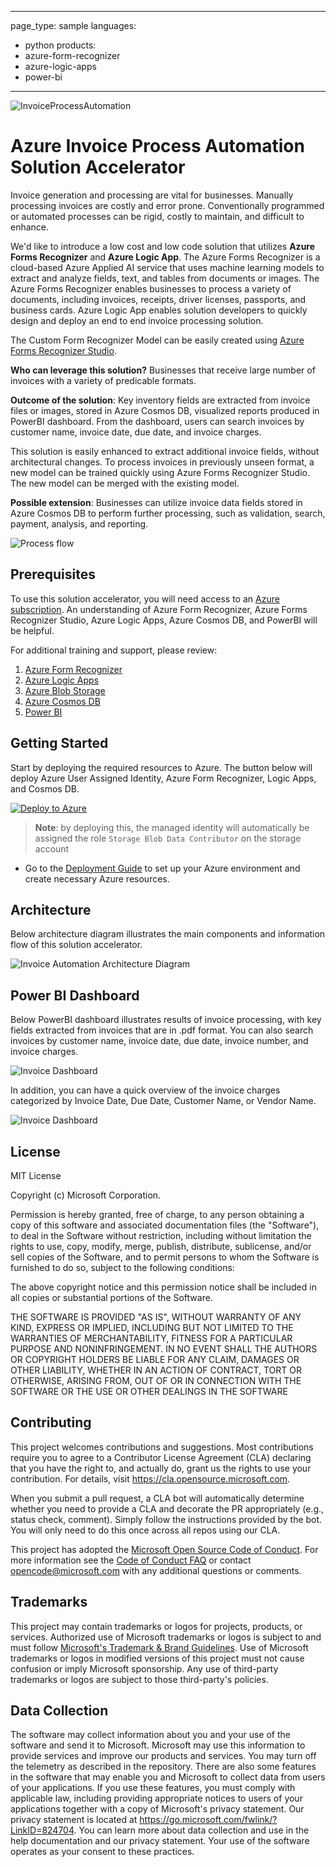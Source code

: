 ---
page_type: sample
languages:
- python
products:
- azure-form-recognizer
- azure-logic-apps
- power-bi
----

![InvoiceProcessAutomation](./Deployment/img/InvoiceProcessAutomation.png)

# Azure Invoice Process Automation Solution Accelerator

Invoice generation and processing are vital for businesses. Manually processing invoices are costly and error prone. Conventionally programmed or automated processes can be rigid, costly to maintain, and difficult to enhance. 

We'd like to introduce a low cost and low code solution that utilizes **Azure Forms Recognizer** and **Azure Logic App**. The Azure Forms Recognizer is a cloud-based Azure Applied AI service that uses machine learning models to extract and analyze fields, text, and tables from documents or images. The Azure Forms Recognizer enables businesses to process a variety of documents, including invoices, receipts, driver licenses, passports, and business cards. Azure Logic App enables solution developers to quickly design and deploy an end to end invoice processing solution. 

The Custom Form Recognizer Model can be easily created using [Azure Forms Recognizer Studio](https://formrecognizer.appliedai.azure.com/studio). 


**Who can leverage this solution?** Businesses that receive large number of invoices with a variety of  predicable formats. 

**Outcome of the solution**: Key inventory fields are extracted from invoice files or images, stored in Azure Cosmos DB, visualized reports produced in PowerBI dashboard. From the dashboard, users can search invoices by customer name, invoice date, due date, and invoice charges. 

This solution is easily enhanced to extract additional invoice fields, without architectural changes. To process invoices in previously unseen format, a new model can be trained quickly using Azure Forms Recognizer Studio. The new model can be merged with the existing model.  

**Possible extension**: Businesses can utilize invoice data fields stored in Azure Cosmos DB to perform further processing, such as validation, search, payment, analysis, and reporting.


![Process flow](./Deployment/img/ProcessFlow.png "Process flow")

## Prerequisites

To use this solution accelerator, you will need access to an [Azure subscription](https://azure.microsoft.com/en-us/free/). An understanding of Azure Form Recognizer, Azure Forms Recognizer Studio, Azure Logic Apps, Azure Cosmos DB, and PowerBI will be helpful.

For additional training and support, please review:

1. [Azure Form Recognizer](https://azure.microsoft.com/en-us/services/form-recognizer/)
2. [Azure Logic Apps](https://azure.microsoft.com/en-us/services/logic-apps/#overview)
3. [Azure Blob Storage](https://azure.microsoft.com/en-us/services/storage/blobs/#overview)
4. [Azure Cosmos DB](https://azure.microsoft.com/en-us/services/cosmos-db/)
5. [Power BI](https://docs.microsoft.com/en-us/power-bi/fundamentals/power-bi-overview)


## Getting Started
Start by deploying the required resources to Azure. The button below will deploy Azure User Assigned Identity, Azure Form Recognizer, Logic Apps, and Cosmos DB. 

[![Deploy to Azure](https://aka.ms/deploytoazurebutton)](https://portal.azure.com/#create/Microsoft.Template/uri/https%3A%2F%2Fraw.githubusercontent.com%2Fmicrosoft%2FAzure-Invoice-Process-Automation-Solution-Accelerator%2Fmain%2FDeployment%2Fdeploy.json)

> **Note**: by deploying this, the managed identity will automatically be assigned the role `Storage Blob Data Contributor` on the storage account

* Go to the [Deployment Guide](./Deployment/Deployment.md) to set up your Azure environment and create necessary Azure resources. 

## Architecture
Below architecture diagram illustrates the main components and information flow of this solution accelerator. 

![Invoice Automation Architecture Diagram](./Deployment/img/InvoiceSAArchitecture.png "Invoice Automation Architecture Diagram")

## Power BI Dashboard

Below PowerBI dashboard illustrates results of invoice processing, with key fields extracted from invoices that are in .pdf format. You can also search invoices by customer name, invoice date, due date, invoice number, and invoice charges. 

![Invoice Dashboard](./Deployment/img/PBI-w-Text-Search.png "Invoice Dashboard")

In addition, you can have a quick overview of the invoice charges categorized by Invoice Date, Due Date, Customer Name, or Vendor Name. 

![Invoice Dashboard](./Deployment/img/PBI-Invoices-by-Category.png "Invoice Dashboard")

## License
MIT License

Copyright (c) Microsoft Corporation.

Permission is hereby granted, free of charge, to any person obtaining a copy
of this software and associated documentation files (the "Software"), to deal
in the Software without restriction, including without limitation the rights
to use, copy, modify, merge, publish, distribute, sublicense, and/or sell
copies of the Software, and to permit persons to whom the Software is
furnished to do so, subject to the following conditions:

The above copyright notice and this permission notice shall be included in all
copies or substantial portions of the Software.

THE SOFTWARE IS PROVIDED "AS IS", WITHOUT WARRANTY OF ANY KIND, EXPRESS OR
IMPLIED, INCLUDING BUT NOT LIMITED TO THE WARRANTIES OF MERCHANTABILITY,
FITNESS FOR A PARTICULAR PURPOSE AND NONINFRINGEMENT. IN NO EVENT SHALL THE
AUTHORS OR COPYRIGHT HOLDERS BE LIABLE FOR ANY CLAIM, DAMAGES OR OTHER
LIABILITY, WHETHER IN AN ACTION OF CONTRACT, TORT OR OTHERWISE, ARISING FROM,
OUT OF OR IN CONNECTION WITH THE SOFTWARE OR THE USE OR OTHER DEALINGS IN THE
SOFTWARE


## Contributing
This project welcomes contributions and suggestions.  Most contributions require you to agree to a Contributor License Agreement (CLA) declaring that you have the right to, and actually do, grant us the rights to use your contribution. For details, visit https://cla.opensource.microsoft.com.

When you submit a pull request, a CLA bot will automatically determine whether you need to provide a CLA and decorate the PR appropriately (e.g., status check, comment). Simply follow the instructions provided by the bot. You will only need to do this once across all repos using our CLA.

This project has adopted the [Microsoft Open Source Code of Conduct](https://opensource.microsoft.com/codeofconduct/). For more information see the [Code of Conduct FAQ](https://opensource.microsoft.com/codeofconduct/faq/) or contact [opencode@microsoft.com](mailto:opencode@microsoft.com) with any additional questions or comments.

## Trademarks
This project may contain trademarks or logos for projects, products, or services. Authorized use of Microsoft trademarks or logos is subject to and must follow [Microsoft's Trademark & Brand Guidelines](https://www.microsoft.com/en-us/legal/intellectualproperty/trademarks/usage/general). Use of Microsoft trademarks or logos in modified versions of this project must not cause confusion or imply Microsoft sponsorship. Any use of third-party trademarks or logos are subject to those third-party's policies.

## Data Collection
The software may collect information about you and your use of the software and send it to Microsoft. Microsoft may use this information to provide services and improve our products and services. You may turn off the telemetry as described in the repository. There are also some features in the software that may enable you and Microsoft to collect data from users of your applications. If you use these features, you must comply with applicable law, including providing appropriate notices to users of your applications together with a copy of Microsoft's privacy statement. Our privacy statement is located at https://go.microsoft.com/fwlink/?LinkID=824704. You can learn more about data collection and use in the help documentation and our privacy statement. Your use of the software operates as your consent to these practices.